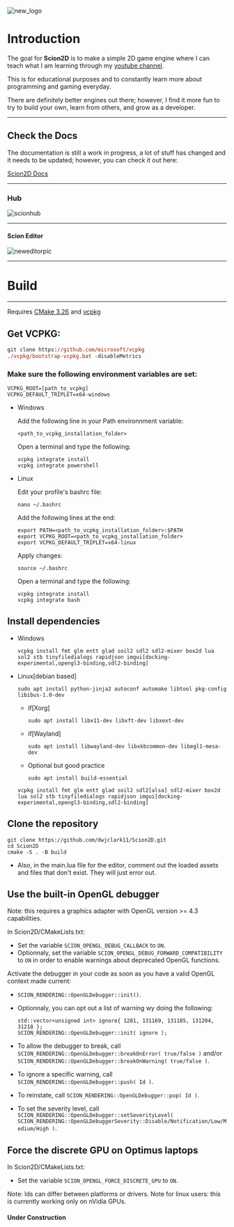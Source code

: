 
![new_logo](https://github.com/user-attachments/assets/1c6b585d-6b34-4f38-a9e3-84af16954a2c)


# Introduction
The goal for **Scion2D** is to make a simple 2D game engine where I can teach what I am learning through my [youtube channel](https://www.youtube.com/playlist?list=PL3HUvSWOJR7XRDwVVQqqWO-zyyscb8L-v). 

This is for educational purposes and to constantly learn more about programming and gaming everyday. 

There are definitely better engines out there; however, I find it more fun to try to build your own, learn from others, and grow as a developer.

---- 

## Check the Docs
The documentation is still a work in progress, a lot of stuff has changed and it needs to be updated; however, you can check it out here:

[Scion2D Docs](https://dwjclark11.github.io/Scion2D_Docs/)

---- 
### Hub
![scionhub](https://github.com/user-attachments/assets/d9be3935-fa0f-470a-ad03-d1c31a241565)

----
#### Scion Editor
![neweditorpic](https://github.com/user-attachments/assets/147c74eb-82e7-42e5-a065-4b86b6cb1f88)

----

# Build
----
Requires [CMake 3.26](https://cmake.org/) and [vcpkg](https://github.com/microsoft/vcpkg)
## Get VCPKG:
```ps
git clone https://github.com/microsoft/vcpkg
./vcpkg/bootstrap-vcpkg.bat -disableMetrics
```
### Make sure the following environment variables are set:
```
VCPKG_ROOT=[path_to_vcpkg]
VCPKG_DEFAULT_TRIPLET=x64-windows
```

- Windows

	Add the following line in your Path environnment variable:
	```
	<path_to_vcpkg_installation_folder>
	```

	Open a terminal and type the following:
	```
	vcpkg integrate install
	vcpkg integrate powershell
	```

- Linux

	Edit your profile's bashrc file:
	```
	nano ~/.bashrc
	```
	Add the following lines at the end:
	```
	export PATH=<path_to_vcpkg_installation_folder>:$PATH
	export VCPKG_ROOT=<path_to_vcpkg_installation_folder>
	export VCPKG_DEFAULT_TRIPLET=x64-linux
	```
	Apply changes:
	```
	source ~/.bashrc
	```

	Open a terminal and type the following:
	```
	vcpkg integrate install
	vcpkg integrate bash
	```
	
## Install dependencies 
- Windows
	```
	vcpkg install fmt glm entt glad soil2 sdl2 sdl2-mixer box2d lua sol2 stb tinyfiledialogs rapidjson imgui[docking-experimental,opengl3-binding,sdl2-binding]
	```
- Linux[debian based]
	```
	sudo apt install python-jinja2 autoconf automake libtool pkg-config libibus-1.0-dev
	```
	* if[Xorg]
		 ```
		sudo apt install libx11-dev libxft-dev libxext-dev
		```
	* if[Wayland]
		```
		sudo apt install libwayland-dev libxkbcommon-dev libegl1-mesa-dev
		```
	* Optional but good practice
		```
		sudo apt install build-essential
		```
	```
	vcpkg install fmt glm entt glad soil2 sdl2[alsa] sdl2-mixer box2d lua sol2 stb tinyfiledialogs rapidjson imgui[docking-experimental,opengl3-binding,sdl2-binding]
	```

## Clone the repository 
```
git clone https://github.com/dwjclark11/Scion2D.git
cd Scion2D
cmake -S . -B build
```
 
* Also, in the main.lua file for the editor, comment out the loaded assets and files that don't exist. They will just error out.

## Use the built-in OpenGL debugger
Note: this requires a graphics adapter with OpenGL version >= 4.3 capabilities.

In Scion2D/CMakeLists.txt:
* Set the variable ```SCION_OPENGL_DEBUG_CALLBACK``` to ```ON```.
* Optionnaly, set the variable ```SCION_OPENGL_DEBUG_FORWARD_COMPATIBILITY``` to ```ON``` in order to enable warnings about deprecated OpenGL functions.

Activate the debugger in your code as soon as you have a valid OpenGL context made current:
* ```SCION_RENDERING::OpenGLDebugger::init()```.
* Optionnaly, you can opt out a list of warning wy doing the following:
	```
	std::vector<unsigned int> ignore{ 1281, 131169, 131185, 131204, 31218 };
	SCION_RENDERING::OpenGLDebugger::init( ignore );
	```

* To allow the debugger to break, call ```SCION_RENDERING::OpenGLDebugger::breakOnError( true/false )``` and/or ```SCION_RENDERING::OpenGLDebugger::breakOnWarning( true/false )```.
* To ignore a specific warning, call ```SCION_RENDERING::OpenGLDebugger::push( Id )```.
* To reinstate, call ```SCION_RENDERING::OpenGLDebugger::pop( Id )```.
* To set the severity level, call ```SCION_RENDERING::OpenGLDebugger::setSeverityLevel( SCION_RENDERING::OpenGLDebuggerSeverity::Disable/Notification/Low/Medium/High )```.

## Force the discrete GPU on Optimus laptops
In Scion2D/CMakeLists.txt:
* Set the variable ```SCION_OPENGL_FORCE_DISCRETE_GPU``` to ```ON```.

Note: Ids can differ between platforms or drivers.
Note for linux users: this is currently working only on nVidia GPUs.

#### Under Construction
